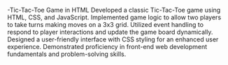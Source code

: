 -Tic-Tac-Toe Game in HTML
Developed a classic Tic-Tac-Toe game using HTML, CSS, and JavaScript.
Implemented game logic to allow two players to take turns making moves on a 3x3 grid.
Utilized event handling to respond to player interactions and update the game board dynamically.
Designed a user-friendly interface with CSS styling for an enhanced user experience.
Demonstrated proficiency in front-end web development fundamentals and problem-solving skills.
